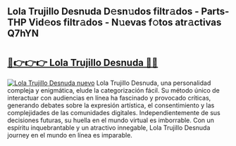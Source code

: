 ## Lola Trujillo Desnuda D𝚎sn𝚞dos filtr𝚊dos - Parts-THP Vid𝚎os filtr𝚊dos - N𝚞evas f𝚘tos atr𝚊ctivas Q7hYN

# <h2><a href="http://mb8zfz8.tromn.icu/?c=Lola+Trujillo+Desnuda">🔗👉👉👉 Lola Trujillo Desnuda 🔗🔗</a></h2>

[![Lola Trujillo Desnuda nuevo](https://i.imgur.com/pEAQMta.gif)](http://mb8zfz8.tromn.icu/?c=Lola+Trujillo+Desnuda)
Lola Trujillo Desnuda, una personalidad compleja y enigmática, elude la categorización fácil. Su método único de interactuar con audiencias en línea ha fascinado y provocado críticas, generando debates sobre la expresión artística, el consentimiento y las complejidades de las comunidades digitales. Independientemente de sus decisiones futuras, su huella en el mundo virtual es imborrable. Con un espíritu inquebrantable y un atractivo innegable, Lola Trujillo Desnuda journey en el mundo en línea es imparable.
